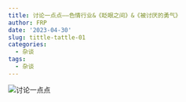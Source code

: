 ```yaml
---
title: 讨论一点点——色情行业&《眨眼之间》&《被讨厌的勇气》
author: FRP
date: '2023-04-30'
slug: tittle-tattle-01
categories:
  - 杂谈
tags:
  - 杂谈
---
```


![讨论一点点](https://s1.vika.cn/space/2023/04/30/6553cbc813c44598a2cd775dcfbd0587)